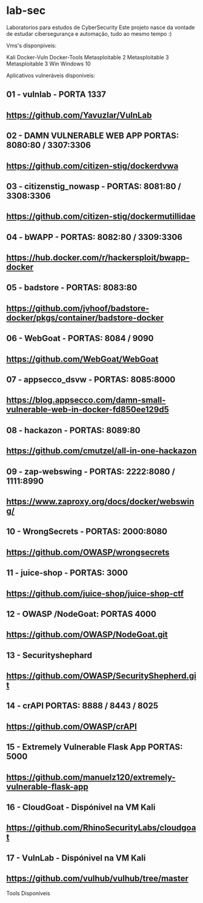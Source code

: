 # lab-sec
Laboratorios para estudos de CyberSecurity
Este projeto nasce da vontade de estudar cibersegurança e automação, tudo ao mesmo tempo :)

Vms's disponpiveis:

Kali
Docker-Vuln
Docker-Tools
Metasploitable 2
Metasploitable 3
Metasploitable 3 Win
Windows 10

Aplicativos vulneráveis disponiveis:

## 01 - vulnlab - PORTA 1337
## https://github.com/Yavuzlar/VulnLab

## 02 - DAMN VULNERABLE WEB APP PORTAS: 8080:80 / 3307:3306
## https://github.com/citizen-stig/dockerdvwa

## 03 -  citizenstig_nowasp - PORTAS: 8081:80 / 3308:3306
## https://github.com/citizen-stig/dockermutillidae

## 04 - bWAPP - PORTAS: 8082:80 / 3309:3306 
## https://hub.docker.com/r/hackersploit/bwapp-docker

## 05 - badstore - PORTAS: 8083:80
## https://github.com/jvhoof/badstore-docker/pkgs/container/badstore-docker

## 06 - WebGoat - PORTAS: 8084 / 9090
## https://github.com/WebGoat/WebGoat

## 07 - appsecco_dsvw  - PORTAS: 8085:8000
## https://blog.appsecco.com/damn-small-vulnerable-web-in-docker-fd850ee129d5	  
	  
## 08 - hackazon - PORTAS: 8089:80
## https://github.com/cmutzel/all-in-one-hackazon	  

## 09 - zap-webswing - PORTAS: 2222:8080 / 1111:8990
## https://www.zaproxy.org/docs/docker/webswing/

## 10 - WrongSecrets - PORTAS: 2000:8080
## https://github.com/OWASP/wrongsecrets

## 11 - juice-shop - PORTAS: 3000
## https://github.com/juice-shop/juice-shop-ctf

## 12 - OWASP /NodeGoat: PORTAS 4000
## https://github.com/OWASP/NodeGoat.git

## 13 - Securityshephard
## https://github.com/OWASP/SecurityShepherd.git

## 14 - crAPI PORTAS: 8888 / 8443 / 8025
## https://github.com/OWASP/crAPI

## 15 - Extremely Vulnerable Flask App PORTAS: 5000
## https://github.com/manuelz120/extremely-vulnerable-flask-app 

## 16 - CloudGoat - Dispónivel na VM Kali
## https://github.com/RhinoSecurityLabs/cloudgoat

## 17 - VulnLab - Dispónivel na VM Kali
## https://github.com/vulhub/vulhub/tree/master

Tools Disponíveis
